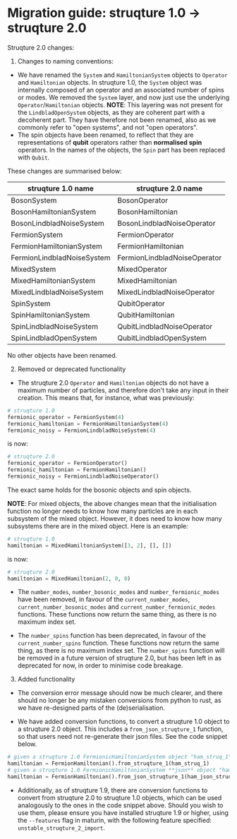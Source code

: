 # Migration guide: struqture 1.0 -> struqture 2.0

Struqture 2.0 changes:

1) Changes to naming conventions:

* We have renamed the `System` and `HamiltonianSystem` objects to `Operator` and `Hamiltonian` objects. In struqture 1.0, the `System` object was internally composed of an operator and an associated number of spins or modes. We removed the `System` layer, and now just use the underlying `Operator`/`Hamiltonian` objects. **NOTE**: This layering was not present for the `LindbladOpenSystem` objects, as they are coherent part with a decoherent part. They have therefore not been renamed, also as we commonly refer to "open systems", and not "open operators".
* The spin objects have been renamed, to reflect that they are representations of **qubit** operators rather than **normalised spin** operators. In the names of the objects, the `Spin` part has been replaced with `Qubit`.

These changes are summarised below:

| struqture 1.0 name | struqture 2.0 name |
| ------------------ | ------------------ |
| BosonSystem | BosonOperator |
| BosonHamiltonianSystem | BosonHamiltonian |
| BosonLindbladNoiseSystem | BosonLindbladNoiseOperator |
| FermionSystem | FermionOperator |
| FermionHamiltonianSystem | FermionHamiltonian |
| FermionLindbladNoiseSystem | FermionLindbladNoiseOperator |
| MixedSystem | MixedOperator |
| MixedHamiltonianSystem | MixedHamiltonian |
| MixedLindbladNoiseSystem | MixedLindbladNoiseOperator |
| SpinSystem | QubitOperator |
| SpinHamiltonianSystem | QubitHamiltonian |
| SpinLindbladNoiseSystem | QubitLindbladNoiseOperator |
| SpinLindbladOpenSystem | QubitLindbladOpenSystem |

No other objects have been renamed.

2) Removed or deprecated functionality

* The struqture 2.0 `Operator` and `Hamiltonian` objects do not have a maximum number of particles, and therefore don't take any input in their creation. This means that, for instance, what was previously:
```python
# struqture 1.0
fermionic_operator = FermionSystem(4)
fermionic_hamiltonian = FermionHamiltonianSystem(4)
fermionic_noisy = FermionLindbladNoiseSystem(4)
```
is now:
```python
# struqture 2.0
fermionic_operator = FermionOperator()
fermionic_hamiltonian = FermionHamiltonian()
fermionic_noisy = FermionLindbladNoiseOperator()
```
The exact same holds for the bosonic objects and spin objects.

**NOTE**: For mixed objects, the above changes mean that the initialisation function no longer needs to know how many particles are in each subsystem of the mixed object. However, it does need to know how many subsystems there are in the mixed object. Here is an example:
```python
# struqture 1.0 
hamiltonian = MixedHamiltonianSystem([3, 2], [], [])
```
is now:
```python
# struqture 2.0
hamiltonian = MixedHamiltonian(2, 0, 0)
```

* The `number_modes`, `number_bosonic_modes` and `number_fermionic_modes` have been removed, in favour of the `current_number_modes`, `current_number_bosonic_modes` and `current_number_fermionic_modes` functions. These functions now return the same thing, as there is no maximum index set.

* The `number_spins` function has been deprecated, in favour of the `current_number_spins` function. These functions now return the same thing, as there is no maximum index set. The `number_spins` function will be removed in a future version of struqture 2.0, but has been left in as deprecated for now, in order to minimise code breakage.

3) Added functionality

* The conversion error message should now be much clearer, and there should no longer be any mistaken conversions from python to rust, as we have re-designed parts of the (de)serialisation.

* We have added conversion functions, to convert a struqture 1.0 object to a struqture 2.0 object. This includes a `from_json_struqture_1` function, so that users need not re-generate their json files. See the code snippet below.

```python
# given a struqture 1.0 FermionicHamiltonianSystem object "ham_struq_1", the following code will return a struqture 2.0 object
hamiltonian = FermionHamiltonian().from_struqture_1(ham_struq_1)
# given a struqture 1.0 FermionicHamiltonianSystem **json** object "ham_json_struq_1", the following code will return a struqture 2.0 object
hamiltonian = FermionHamiltonian().from_json_struqture_1(ham_json_struq_1)
```

* Additionally, as of struqture 1.9, there are conversion functions to convert from struqture 2.0 to struqture 1.0 objects, which can be used analogously to the ones in the code snippet above. Should you wish to use them, please ensure you have installed struqture 1.9 or higher, using the `--features` flag in maturin, with the following feature specified: `unstable_struqture_2_import`.